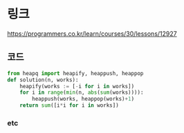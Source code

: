 # 링크
https://programmers.co.kr/learn/courses/30/lessons/12927

## 코드
```python
from heapq import heapify, heappush, heappop
def solution(n, works):
    heapify(works := [-i for i in works])
    for i in range(min(n, abs(sum(works)))):
        heappush(works, heappop(works)+1)
    return sum([i*i for i in works])
```

### etc

